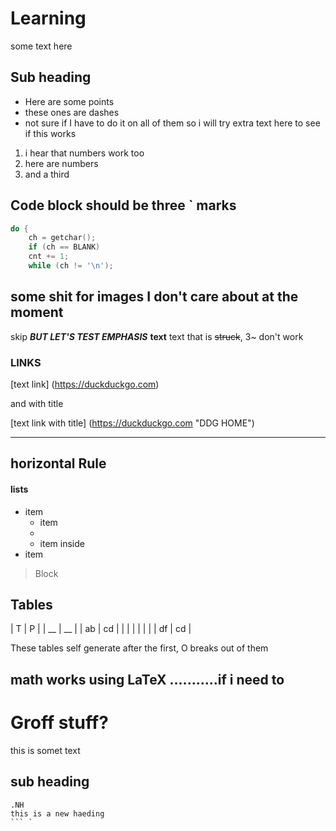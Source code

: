# Learning

some text here

## Sub heading

- Here are some points
- these ones are dashes
- not sure if I have to do it on all of them
   so i will try extra
   text here
   to see if this works
   
   
1. i hear that numbers work too
2. here are numbers
3. and a third

## Code block should be three ` marks
```c
do {
	ch = getchar();
	if (ch == BLANK)
	cnt += 1;
	while (ch != '\n');
```

## some shit for images I don't care about at the moment
skip
***BUT LET'S TEST EMPHASIS***
__text__
text that is ~~struck~~, 3~ don't work

### LINKS
[text link] (https://duckduckgo.com)

and with title

[text link with title] (https://duckduckgo.com "DDG HOME")

---
horizontal Rule
---

#### lists
* item
  * item
  * 
  * item inside
* item

> Block

## Tables

| T  | P  |
| __ | __ |
| ab | cd |
|    |    |
|    |    |
| df | cd |

These tables self generate after the first, O breaks out of them

## math works using LaTeX ...........if i need to

# Groff stuff?

this is somet text

## sub heading

```{=ms}
.NH
this is a new haeding
``` `

